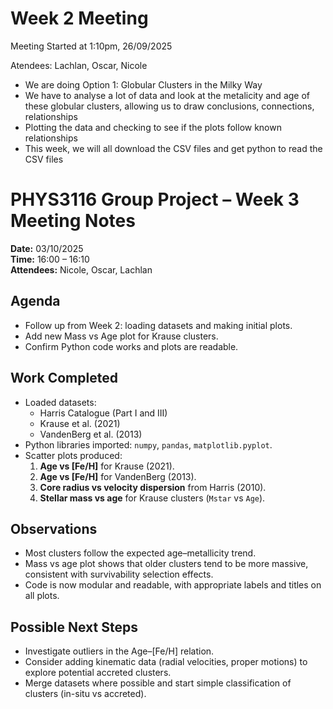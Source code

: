 # Week 2 Meeting

Meeting Started at 1:10pm, 26/09/2025

Atendees: Lachlan, Oscar, Nicole

- We are doing Option 1: Globular Clusters in the Milky Way
- We have to analyse a lot of data and look at the metalicity and age of these globular clusters, allowing us to draw conclusions, connections, relationships
- Plotting the data and checking to see if the plots follow known relationships
- This week, we will all download the CSV files and get python to read the CSV files

# PHYS3116 Group Project – Week 3 Meeting Notes

**Date:** 03/10/2025  
**Time:** 16:00 – 16:10  
**Attendees:** Nicole, Oscar, Lachlan 

## Agenda
- Follow up from Week 2: loading datasets and making initial plots.  
- Add new Mass vs Age plot for Krause clusters.  
- Confirm Python code works and plots are readable.  

## Work Completed
- Loaded datasets:
  - Harris Catalogue (Part I and III)  
  - Krause et al. (2021)  
  - VandenBerg et al. (2013)  
- Python libraries imported: `numpy`, `pandas`, `matplotlib.pyplot`.  
- Scatter plots produced:
  1. **Age vs [Fe/H]** for Krause (2021).  
  2. **Age vs [Fe/H]** for VandenBerg (2013).  
  3. **Core radius vs velocity dispersion** from Harris (2010).  
  4. **Stellar mass vs age** for Krause clusters (`Mstar` vs `Age`).  

## Observations
- Most clusters follow the expected age–metallicity trend.  
- Mass vs age plot shows that older clusters tend to be more massive, consistent with survivability selection effects.  
- Code is now modular and readable, with appropriate labels and titles on all plots.  

## Possible Next Steps
- Investigate outliers in the Age–[Fe/H] relation.  
- Consider adding kinematic data (radial velocities, proper motions) to explore potential accreted clusters.  
- Merge datasets where possible and start simple classification of clusters (in-situ vs accreted).  
